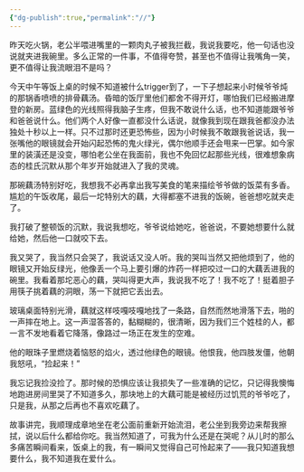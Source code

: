 ```yaml
---
{"dg-publish":true,"permalink":"//"}
---
```



昨天吃火锅，老公半喂进嘴里的一颗肉丸子被我拦截，我说我要吃，他一句话也没说就夹进我碗里。多么正常的一件事，不值得夸赞，甚至也不值得让我嘴角一笑，更不值得让我流眼泪不是吗？

今天中午等饭上桌的时候不知道被什么trigger到了，一下子想起来小时候爷爷炖的那锅香喷喷的排骨藕汤。昏暗的饭厅里他们都舍不得开灯，哪怕我们已经搬进摩登的新房。蓝绿色的光线照得我脑子生疼，但我不敢说什么话，也不知道能跟爷爷和爸爸说什么。他们两个人好像一直都没什么话说，就像我到现在跟我爸都没办法独处十秒以上一样。只不过那时还更恐怖些，因为小时候我不敢跟我爸说话，我一张嘴他的眼镜就会开始闪起恐怖的鬼火绿光，偶尔他顺手还会甩来一巴掌。如今家里的装潢还是没变，哪怕老公坐在我面前，我也不免回忆起那些光线，很难想象病态的桂氏沉默从那个年岁开始就进入了我的灵魂。

那碗藕汤特别好吃，我想我不必再拿出我写美食的笔来描绘爷爷做的饭菜有多香。尴尬的午饭收尾，最后一坨特别大的藕，大得都塞不进我的饭碗，爸爸想吃就夹走了。

我打破了整顿饭的沉默，我说我想吃，爷爷说给她吃，爸爸说，不要她想要什么就给她，然后他一口就咬下去。

我又哭了，我当然只会哭了，我说话又没人听。我的哭叫当然又把他烦到了，他的眼镜又开始反绿光，他像丢一个马上要引爆的炸药一样把咬过一口的大藕丢进我的碗里。我看着那坨恶心的藕，哭叫得更大声，我说我不吃了！我不吃了！挺着胆子用筷子挑着藕的洞眼，荡一下就把它丢出去。

玻璃桌面特别光滑，藕就这样吱嘎吱嘎地找了一条路，自然而然地滑落下去，啪的一声摔在地上。这一声湿答答的，黏糊糊的，很清晰，因为我们三个姓桂的人，都一言不发地看着它降落，像路过一场正在发生的空难。

他的眼珠子里燃烧着恼怒的焰火，透过他绿色的眼镜。他恨我，他四肢发僵，他朝我怒吼，“捡起来！”

我忘记我捡没捡了。那时候的恐惧应该让我损失了一些准确的记忆，只记得我懊悔地跑进房间里哭了不知道多久，那块地上的大藕可能是被经历过饥荒的爷爷吃了，只是我，从那之后再也不喜欢吃藕了。

故事讲完，我顺理成章地坐在老公面前重新开始流泪，老公坐到我旁边来帮我擦拭，说以后什么都给你吃。我当然知道了，可我为什么还是在哭呢？从儿时的那么多痛苦瞬间看来，饭桌上的我，有一瞬间又觉得自己可怜起来了——我只知道我想要什么，我不知道我在爱什么。